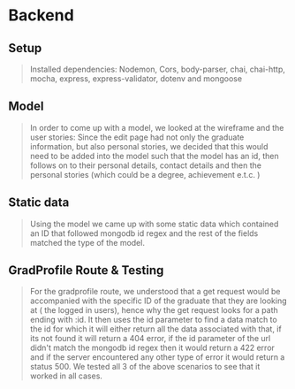 # Backend

## Setup
> Installed dependencies:
> Nodemon, Cors, body-parser, chai, chai-http, mocha, express, express-validator, dotenv and mongoose

## Model
> In order to come up with a model, we looked at the wireframe and the user stories:
> Since the edit page had not only the graduate information, but also  personal stories, we decided that this would need to be added into the model such that the model has an id, then follows on to their personal details, contact details and then the personal stories (which could be a degree, achievement e.t.c. )
## Static data
>Using the model we came up with some static data which contained an ID that followed mongodb id regex and the rest of the fields matched the type of the model.

## GradProfile Route & Testing
>For the gradprofile route, we understood that a get request would be accompanied with the specific ID of the graduate that they are looking at ( the logged in users), hence why the get request looks for a path ending with :id. It then uses the id parameter to find a data match to the id for which it will either return all the data associated with that, if its not found it will return a 404 error, if the id parameter of the url didn't match the mongodb id regex then it would return a 422 error and if the server encountered any other type of error it would return a status 500.
> We tested all 3 of the above scenarios to see that it worked in all cases.